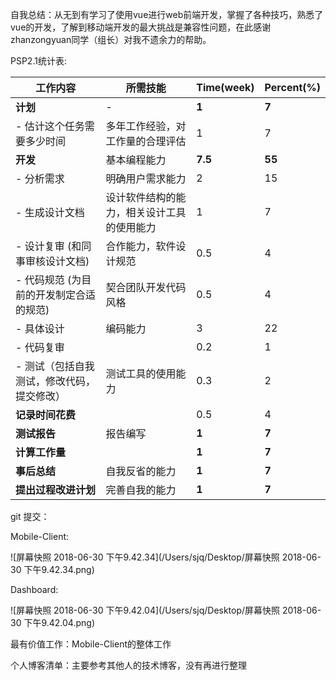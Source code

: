 自我总结：从无到有学习了使用vue进行web前端开发，掌握了各种技巧，熟悉了vue的开发，了解到移动端开发的最大挑战是兼容性问题，在此感谢zhanzongyuan同学（组长）对我不遗余力的帮助。

PSP2.1统计表:

| 工作内容                                   | 所需技能                                   | Time(week) | Percent(%) |
| ------------------------------------------ | ------------------------------------------ | ---------- | ---------- |
| **计划**                                   | -                                          | **1**      | **7**      |
| - 估计这个任务需要多少时间                 | 多年工作经验，对工作量的合理评估           | 1          | 7          |
| **开发**                                   | 基本编程能力                               | **7.5**    | **55**     |
| - 分析需求                                 | 明确用户需求能力                           | 2          | 15         |
| - 生成设计文档                             | 设计软件结构的能力，相关设计工具的使用能力 | 1          | 7          |
| - 设计复审 (和同事审核设计文档)            | 合作能力，软件设计规范                     | 0.5        | 4          |
| - 代码规范 (为目前的开发制定合适的规范)    | 契合团队开发代码风格                       | 0.5        | 4          |
| - 具体设计                                 | 编码能力                                   | 3          | 22         |
| - 代码复审                                 |                                            | 0.2        | 1          |
| - 测试（包括自我测试，修改代码，提交修改） | 测试工具的使用能力                         | 0.3        | 2          |
| **记录时间花费**                           |                                            | 0.5        | 4          |
| **测试报告**                               | 报告编写                                   | **1**      | **7**      |
| **计算工作量**                             |                                            | **1**      | **7**      |
| **事后总结**                               | 自我反省的能力                             | **1**      | **7**      |
| **提出过程改进计划**                       | 完善自我的能力                             | **1**      | **7**      |

git 提交：

Mobile-Client: 

![屏幕快照 2018-06-30 下午9.42.34](/Users/sjq/Desktop/屏幕快照 2018-06-30 下午9.42.34.png)

Dashboard:



![屏幕快照 2018-06-30 下午9.42.04](/Users/sjq/Desktop/屏幕快照 2018-06-30 下午9.42.04.png)

最有价值工作：Mobile-Client的整体工作

个人博客清单：主要参考其他人的技术博客，没有再进行整理